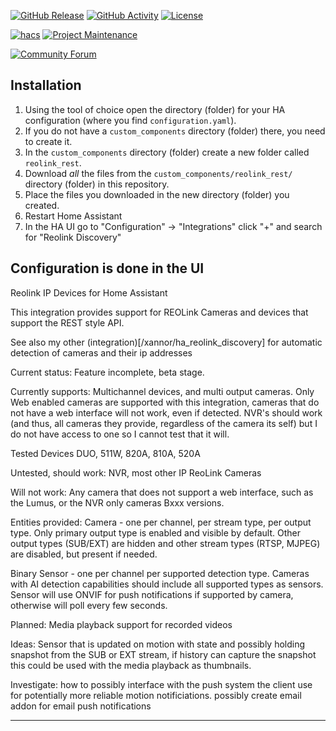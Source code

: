 [![GitHub Release][releases-shield]][releases]
[![GitHub Activity][commits-shield]][commits]
[![License][license-shield]][license]

[![hacs][hacsbadge]][hacs]
[![Project Maintenance][maintenance-shield]][user_profile]


[![Community Forum][forum-shield]][forum]

## Installation

1. Using the tool of choice open the directory (folder) for your HA configuration (where you find `configuration.yaml`).
2. If you do not have a `custom_components` directory (folder) there, you need to create it.
3. In the `custom_components` directory (folder) create a new folder called `reolink_rest`.
4. Download _all_ the files from the `custom_components/reolink_rest/` directory (folder) in this repository.
5. Place the files you downloaded in the new directory (folder) you created.
6. Restart Home Assistant
7. In the HA UI go to "Configuration" -> "Integrations" click "+" and search for "Reolink Discovery"

## Configuration is done in the UI

Reolink IP Devices for Home Assistant

This integration provides support for REOLink Cameras and devices that support the REST style API.

See also my other (integration)[/xannor/ha_reolink_discovery] for automatic detection of cameras and their ip addresses

Current status:
Feature incomplete, beta stage.

Currently supports:
Multichannel devices, and multi output cameras. Only Web enabled cameras are supported with this integration, cameras that do not have a web interface will not work, even if detected. NVR's should work (and thus, all cameras they provide, regardless of the camera its self) but I do not have access to one so I cannot test that it will.

Tested Devices
DUO, 511W, 820A, 810A, 520A

Untested, should work:
NVR, most other IP ReoLink Cameras

Will not work:
Any camera that does not support a web interface, such as the Lumus, or the NVR only cameras Bxxx versions.

Entities provided:
Camera - one per channel, per stream type, per output type. Only primary output type is enabled and visible by default. Other output types (SUB/EXT) are hidden and other stream types (RTSP, MJPEG) are disabled, but present if needed.

Binary Sensor - one per channel per supported detection type. Cameras with AI detection capabilities should include all supported types as sensors. Sensor will use ONVIF for push notifications if supported by camera, otherwise will poll every few seconds.

Planned:
Media playback support for recorded videos

Ideas:
Sensor that is updated on motion with state and possibly holding snapshot from the SUB or EXT stream, if history can capture the snapshot this could be used with the media playback as thumbnails.

Investigate:
how to possibly interface with the push system the client use for potentially more reliable motion notificiations.
possibly create email addon for email push notifications

<!---->

***

[reolink_rest]: https://github.com/xannor/ha_reolink_rest
[commits-shield]: https://img.shields.io/github/commit-activity/y/xannor/ha_reolink_rest.svg?style=for-the-badge
[commits]: https://github.com/xannor/ha_reolink_rest/commits/master
[hacs]: https://hacs.xyz
[hacsbadge]: https://img.shields.io/badge/HACS-Custom-orange.svg?style=for-the-badge
[forum-shield]: https://img.shields.io/badge/community-forum-brightgreen.svg?style=for-the-badge
[forum]: https://community.home-assistant.io/
[license]: https://github.com/xannor/ha_reolink_rest/blob/main/LICENSE
[license-shield]: https://img.shields.io/github/license/xannor/ha_reolink_rest.svg?style=for-the-badge
[maintenance-shield]: https://img.shields.io/badge/maintainer-Xannor%20%40xannor-blue.svg?style=for-the-badge
[releases-shield]: https://img.shields.io/github/release/xannor/ha_reolink_rest.svg?style=for-the-badge
[releases]: https://github.com/xannor/ha_reolink_rest/releases
[user_profile]: https://github.com/xannor

